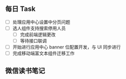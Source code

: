 ## 每日 Task
- [ ] 处理应用中心设置中分页问题
- [ ] 选人组件支持搜索停用人员
	- [ ] 完成前端逻辑更改
	- [ ] 等待接口联调
- [ ] 开始进行应用中心 banner 位配置开发，与 UI 同步进行
- [ ] 完成移动端富文本组件迁移工作

## 微信读书笔记
<!-- start of weread -->
<!-- end of weread -->